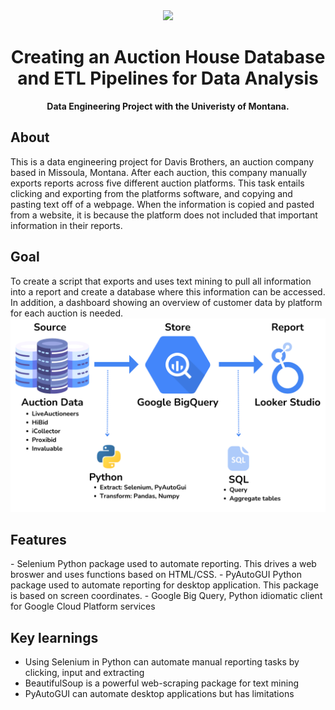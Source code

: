 <div align="center"><img src="https://davisbrothersauction.com/wp-content/uploads/2020/07/340x156Logo.png"></div>
<h1 align="center">Creating an Auction House Database and ETL Pipelines for Data Analysis</h1>
<p align="center"><strong>Data Engineering Project with the Univeristy of Montana. </strong>

<h2>About</h2>
This is a data engineering project for Davis Brothers, an auction company based in Missoula, Montana. After each auction, this company manually exports reports across five different auction platforms. This task entails clicking and exporting from the platforms software, and copying and pasting text off of a webpage. When the information is copied and pasted from a website, it is because the platform does not included that important information in their reports. 

<h2>Goal</h2>
To create a script that exports and uses text mining to pull all information into a report and create a database where this information can be accessed. In addition, a dashboard showing an overview of customer data by platform for each auction is needed. 

<div align="center"><img src="img.png"></div>

<h2>Features</h2>
- Selenium Python package used to automate reporting. This drives a web broswer and uses functions based on HTML/CSS. 
- PyAutoGUI Python package used to automate reporting for desktop application. This package is based on screen coordinates. 
- Google Big Query, Python idiomatic client for Google Cloud Platform services


<h2>Key learnings</h2>

- Using Selenium in Python can automate manual reporting tasks by clicking, input and extracting
- BeautifulSoup is a powerful web-scraping package for text mining 
- PyAutoGUI can automate desktop applications but has limitations 


